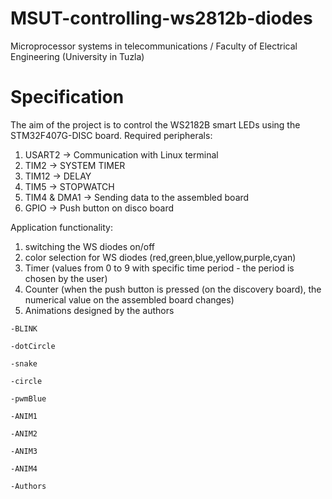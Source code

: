 # MSUT-controlling-ws2812b-diodes

Microprocessor systems in telecommunications / Faculty of Electrical Engineering (University in Tuzla)

# Specification

The aim of the project is to control the WS2182B smart LEDs using the STM32F407G-DISC board.
Required peripherals:

1. USART2 -> Communication with Linux terminal
2. TIM2 -> SYSTEM TIMER
3. TIM12 -> DELAY
4. TIM5 -> STOPWATCH
5. TIM4 & DMA1 -> Sending data to the assembled board
6. GPIO -> Push button on disco board

Application functionality:

1. switching the WS diodes on/off
2. color selection for WS diodes (red,green,blue,yellow,purple,cyan)
3. Timer (values from 0 to 9 with specific time period - the period is chosen by the user)
4. Counter (when the push button is pressed (on the discovery board), the numerical value on the assembled board changes)
5. Animations designed by the authors

```
-BLINK
```

```
-dotCircle
```

```
-snake
```

```
-circle
```

```
-pwmBlue
```

```
-ANIM1
```

```
-ANIM2
```

```
-ANIM3
```

```
-ANIM4
```

```
-Authors
```
